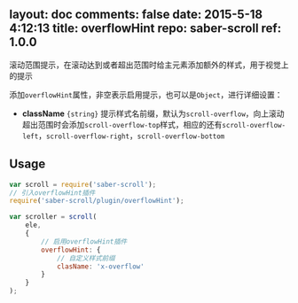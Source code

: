 layout: doc
comments: false
date: 2015-5-18 4:12:13
title: overflowHint
repo: saber-scroll
ref: 1.0.0
---

滚动范围提示，在滚动达到或者超出范围时给主元素添加额外的样式，用于视觉上的提示

添加`overflowHint`属性，非空表示启用提示，也可以是`Object`，进行详细设置：

* **className** `{string}` 提示样式名前缀，默认为`scroll-overflow`，向上滚动超出范围时会添加`scroll-overflow-top`样式，相应的还有`scroll-overflow-left`，`scroll-overflow-right`，`scroll-overflow-bottom`

## Usage

```js
var scroll = require('saber-scroll');
// 引入overflowHint插件
require('saber-scroll/plugin/overflowHint');

var scroller = scroll(
    ele,
    {
        // 启用overflowHint插件
        overflowHint: {
            // 自定义样式前缀
            clasName: 'x-overflow'
        }
    }
);
```